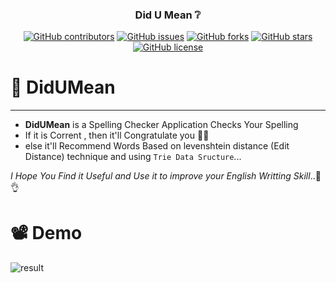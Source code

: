 <h3 align="center">Did U Mean ❔</h3>

<div align="center">

[![GitHub contributors](https://img.shields.io/github/contributors/AbdallahHemdan/DidUMean)](https://github.com/AbdallahHemdan/DidUMean/contributors)
[![GitHub issues](https://img.shields.io/github/issues/AbdallahHemdan/DidUMean)](https://github.com/AbdallahHemdan/DidUMean/issues)
[![GitHub forks](https://img.shields.io/github/forks/AbdallahHemdan/DidUMean)](https://github.com/AbdallahHemdan/DidUMean/network)
[![GitHub stars](https://img.shields.io/github/stars/AbdallahHemdan/DidUMean)](https://github.com/AbdallahHemdan/DidUMean/stargazers)
[![GitHub license](https://img.shields.io/github/license/AbdallahHemdan/DidUMean)](https://github.com/AbdallahHemdan/DidUMean/blob/master/LICENSE)

</div>

# 🚀 DidUMean
---------------
- <b>DidUMean</b>  is a Spelling Checker Application Checks Your Spelling 
- If it is Corrent , then it'll Congratulate you 👏😄
- else it'll Recommend Words Based on levenshtein distance (Edit Distance) technique and using ```Trie Data Sructure```...

_I Hope You Find it Useful and Use it to improve your English Writting Skill_..📢👌 

# 📽 Demo
![result](https://user-images.githubusercontent.com/40190772/53997498-1dcc7c00-4145-11e9-89f3-5254eea2b4e1.gif)

